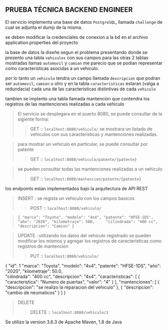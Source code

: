 ## PRUEBA TÉCNICA BACKEND ENGINEER

El servicio implementa una base de datos `PostgreSQL`, llamada `challenge` de cual se adjunta el dump de la misma.

se deben modificar la credenciales de conexion a la bd en el archivo application.properties del proyecto

la base de datos la diseñe segun el problema presentando donde se presento una tabla `vehiculos` con sus campos 
para las otras 2 tablas mostradas llamas `automovil` y `camion` me parecio que se podian representar
como caracteristicas asocidas a un vehiculo.

por lo tanto un `vehiculo` tendra un campo llamada `descripcion` que podran ser `automovil`, `camion` u otro
y en la tabla `caracteristicas` estaran (valga a redundacia) cada una de las caracteristicas distintivas de cada `vehiculo`

tambien se implento una tabla llamada mantencion que contendra los registros de las mantenciones realizadas a cada vehiculo

> El servicio se desplegara en el puerto 8080, se puede consultar de la sigiente forma:
>> GET ::
>> `localhost:8080/vehiculo/`
>> se mostrara un listado de vehiculos con sus caracteristicas y mantenciones realizadas.

>para mostrar un vehiculo en particular, se puede consultar por patente
>> GET ::
>> `localhost:8080/vehiculo/patente/{patente}`

>se pueden consultar todas las mantenciones realizadas a un vehiculo
>> GET ::
>> `localhost:8080/mantencion/patente/{patente}`

los endpoints estan implementados bajo la arquitectura de API REST

> INSERT : se regista un vehiculo con los campos basicos
> > POST :: `localhost:8080/vehiculo/`

>`{ "marca": "Toyota",
    "modelo": "4x4",
    "patente": "HFSE-1DS",
    "año": "2020",
    "kilometraje": 500,    
    "cilindrada": "400 cc",
    "descripcion": "Camion"
}`

> UPDATE : utilizando los datos del vehiculo registrado se pueden modificar los mismos y agregar los registros
> de caracteristicas como registros de mantencion
> > PUT :: `localhost:8080/vehiculo/`

{   "id": 1
    "marca": "Toyota",
    "modelo": "4x4",
    "patente": "HFSE-1DS",
    "año": "2020",
    "kilometraje": 50.0,    
    "cilindrada": "400 cc",
    "descripcion": "4x4",
    "caracteristicas": [
        {
            "caracteristica": "Numero de puertas",
            "valor": "4"
        }
    ],
    "mantenciones": [
        {
            "descripcion": "se realizo la reparacion del vehiculo"
        },
        {
            "descripcion": "cambio de neumaticos"
        }
    ]
}

> DELETE
> > DELETE :: `localhost:8080/vehiculo/1`


Se utilizo la version 3.6.3 de Apache Maven, 1.8 de Java